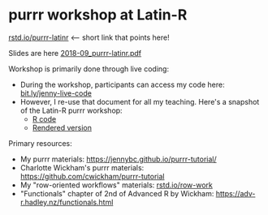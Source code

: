 # purrr workshop at Latin-R

[rstd.io/purrr-latinr](https://rstd.io/purrr-latinr) <-- short link that points here!

Slides are here [2018-09_purrr-latinr.pdf](2018-09_purrr-latinr.pdf)

Workshop is primarily done through live coding:

  * During the workshop, participants can access my code here: [bit.ly/jenny-live-code](http://bit.ly/jenny-live-code)
  * However, I re-use that document for all my teaching. Here's a snapshot of the Latin-R purrr workshop:
    - [R code](2018-09_purrr-latinr-live-code.R)
    - [Rendered version](2018-09_purrr-latinr-live-code.md)

Primary resources:

  * My purrr materials: <https://jennybc.github.io/purrr-tutorial/>
  * Charlotte Wickham's purrr materials: <https://github.com/cwickham/purrr-tutorial>
  * My "row-oriented workflows" materials: [rstd.io/row-work](https://rstd.io/row-work)
  * "Functionals" chapter of 2nd of Advanced R by Wickham: <https://adv-r.hadley.nz/functionals.html>

